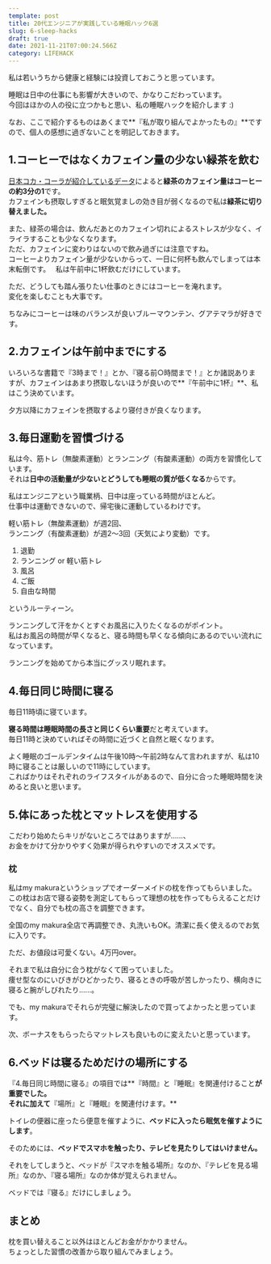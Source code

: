 ```yaml
---
template: post
title: 20代エンジニアが実践している睡眠ハック6選
slug: 6-sleep-hacks
draft: true
date: 2021-11-21T07:00:24.566Z
category: LIFEHACK
---
```

私は若いうちから健康と経験には投資しておこうと思っています。

睡眠は日中の仕事にも影響が大きいので、かなりこだわっています。\
今回はほかの人の役に立つかもと思い、私の睡眠ハックを紹介します :)

なお、ここで紹介するものはあくまで**『私が取り組んでよかったもの』**ですので、個人の感想に過ぎないことを明記しておきます。

## 1.コーヒーではなくカフェイン量の少ない緑茶を飲む

[日本コカ・コーラが紹介しているデータ](https://j.cocacola.co.jp/info/faq/detail.htm?faq=19112)によると**緑茶のカフェイン量はコーヒーの約3分の1**です。　\
カフェインも摂取しすぎると眠気覚ましの効き目が弱くなるので私は**緑茶に切り替えました。**

また、緑茶の場合は、飲んだあとのカフェイン切れによるストレスが少なく、イライラすることも少なくなります。\
ただ、カフェインに変わりはないので飲み過ぎには注意ですね。\
コーヒーよりカフェイン量が少ないからって、一日に何杯も飲んでしまっては本末転倒です。　
私は午前中に1杯飲むだけにしています。  

ただ、どうしても踏ん張りたい仕事のときにはコーヒーを淹れます。  \
変化を楽しむことも大事です。

ちなみにコーヒーは味のバランスが良いブルーマウンテン、グアテマラが好きです。  

## 2.カフェインは午前中までにする

いろいろな書籍で『3時まで！』とか、『寝る前○時間まで！』とか諸説ありますが、カフェインはあまり摂取しないほうが良いので**『午前中に1杯』**、私はこう決めています。  

夕方以降にカフェインを摂取するより寝付きが良くなります。  

## 3.毎日運動を習慣づける

私は今、筋トレ（無酸素運動）とランニング（有酸素運動）の両方を習慣化しています。\
それは**日中の活動量が少ないとどうしても睡眠の質が低くなる**からです。  

私はエンジニアという職業柄、日中は座っている時間がほとんど。\
仕事中は運動できないので、帰宅後に運動しているわけです。   

軽い筋トレ（無酸素運動）が週2回、\
ランニング（有酸素運動）が週2〜3回（天気により変動）です。  

1. 退勤
2. ランニング or 軽い筋トレ
3. 風呂
4. ご飯
5. 自由な時間  

というルーティーン。　　

ランニングして汗をかくとすぐお風呂に入りたくなるのがポイント。\
私はお風呂の時間が早くなると、寝る時間も早くなる傾向にあるのでいい流れになっています。　　

ランニングを始めてから本当にグッスリ眠れます。  

## 4.毎日同じ時間に寝る

毎日11時頃に寝ています。  

**寝る時間は睡眠時間の長さと同じくらい重要**だと考えています。\
毎日11時と決めていればその時間に近づくと自然と眠くなります。  

よく睡眠のゴールデンタイムは午後10時〜午前2時なんて言われますが、私は10時に寝ることは厳しいので11時にしています。  \
こればかりはそれぞれのライフスタイルがあるので、自分に合った睡眠時間を決めると良いと思います。

## 5.体にあった枕とマットレスを使用する

こだわり始めたらキリがないところではありますが……、\
お金をかけて分かりやすく効果が得られやすいのでオススメです。  

### 枕

私はmy makuraというショップでオーダーメイドの枕を作ってもらいました。\
この枕はお店で寝る姿勢を測定してもらって理想の枕を作ってもらえることだけでなく、自分でも枕の高さを調整できます。  

全国のmy makura全店で再調整でき、丸洗いもOK。清潔に長く使えるのでお気に入りです。

ただ、お値段は可愛くない。4万円over。  

それまで私は自分に合う枕がなくて困っていました。\
痩せ型なのにいびきがひどかったり、寝るときの呼吸が苦しかったり、横向きに寝ると腕がしびれたり......。　　

でも、my makuraでそれらが完璧に解決したので買ってよかったと思っています。  

次、ボーナスをもらったらマットレスも良いものに変えたいと思っています。

## 6.ベッドは寝るためだけの場所にする

『4.毎日同じ時間に寝る』の項目では**『時間』と『睡眠』を関連付けること**が重要でした。\
それに加えて**『場所』と『睡眠』を関連付けます。**  

トイレの便器に座ったら便意を催すように、**ベッドに入ったら眠気を催すようにします**。  

そのためには、**ベッドでスマホを触ったり、テレビを見たりしてはいけません。**  

それをしてしまうと、ベッドが『スマホを触る場所』なのか、『テレビを見る場所』なのか、『寝る場所』なのか体が覚えられません。  

ベッドでは『寝る』だけにしましょう。

## まとめ

枕を買い替えること以外はほとんどお金がかかりません。\
ちょっとした習慣の改善から取り組んでみましょう。